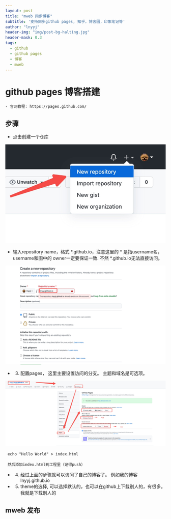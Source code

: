 ```yaml
---
layout: post
title: "mweb 同步博客"
subtitle: '支持同步github pages, 知乎，博客园，印象笔记等'
author: "lnyyj"
header-img: "img/post-bg-halting.jpg"
header-mask: 0.3
tags:
  - github 
  - github pages
  - 博客
  - mweb
---
```


# github pages 博客搭建
    - 官网教程: https://pages.github.com/
    
## 步骤
-   点击创建一个仓库

![](/img/media/16318721518156.jpg)
- 输入repository name，格式 *.github.io，注意这里的 * 是指username名，username和图中的 owner一定要保证一致. 不然 *.github.io无法直接访问。

![](media/16318723543011.jpg)

- 3. 配置pages， 这里主要设置访问的分支。 主题和域名是可选项。

![](media/16318725577204.jpg)

```
 echo "Hello World" > index.html
 
 然后添加index.html到工程里（记得push）
```

- 4. 经过上面的步骤就可以访问了自己的博客了。 例如我的博客 lnyyj.github.io
- 5. theme的选择, 可以选择默认的，也可以在github上下载别人的，有很多。 我就是下载别人的

##  mweb 发布
